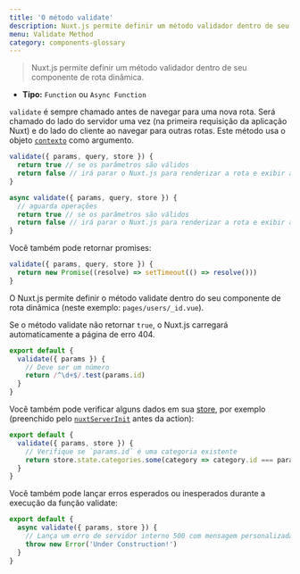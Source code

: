 ```yaml
---
title: 'O método validate'
description: Nuxt.js permite definir um método validador dentro de seu componente de rota dinâmica.
menu: Validate Method
category: components-glossary
---
```


> Nuxt.js permite definir um método validador dentro de seu componente de rota dinâmica.

- **Tipo:** `Function` ou `Async Function`

`validate` é sempre chamado antes de navegar para uma nova rota. Será chamado do lado do servidor uma vez (na primeira requisição da aplicação Nuxt) e do lado do cliente ao navegar para outras rotas. Este método usa o objeto [`contexto`](/guides/internals-glossary/context) como argumento.

```js
validate({ params, query, store }) {
  return true // se os parâmetros são válidos
  return false // irá parar o Nuxt.js para renderizar a rota e exibir a página de erro
}
```

```js
async validate({ params, query, store }) {
  // aguarda operações
  return true // se os parâmetros são válidos
  return false // irá parar o Nuxt.js para renderizar a rota e exibir a página de erro
}
```

Você também pode retornar promises:

```js
validate({ params, query, store }) {
  return new Promise((resolve) => setTimeout(() => resolve()))
}
```

O Nuxt.js permite definir o método validate dentro do seu componente de rota dinâmica (neste exemplo: `pages/users/_id.vue`).

Se o método validate não retornar `true`, o Nuxt.js carregará automaticamente a página de erro 404.

```js
export default {
  validate({ params }) {
    // Deve ser um número
    return /^\d+$/.test(params.id)
  }
}
```

Você também pode verificar alguns dados em sua [store](/guides/directory-structure/store), por exemplo (preenchido pelo [`nuxtServerInit`](/guides/directory-structure/store#the-nuxtserverinit-action) antes da action):

```js
export default {
  validate({ params, store }) {
    // Verifique se `params.id` é uma categoria existente
    return store.state.categories.some(category => category.id === params.id)
  }
}
```

Você também pode lançar erros esperados ou inesperados durante a execução da função validate:

```js
export default {
  async validate({ params, store }) {
    // Lança um erro de servidor interno 500 com mensagem personalizada
    throw new Error('Under Construction!')
  }
}
```
